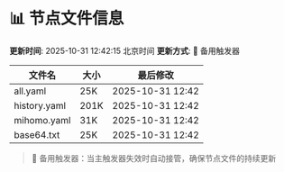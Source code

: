 # 📊 节点文件信息

**更新时间**: 2025-10-31 12:42:15 北京时间
**更新方式**: 🔄 备用触发器

| 文件名 | 大小 | 最后修改 |
|--------|------|----------|
| all.yaml | 25K | 2025-10-31 12:42 |
| history.yaml | 201K | 2025-10-31 12:42 |
| mihomo.yaml | 31K | 2025-10-31 12:42 |
| base64.txt | 25K | 2025-10-31 12:42 |

> 🔄 备用触发器：当主触发器失效时自动接管，确保节点文件的持续更新
